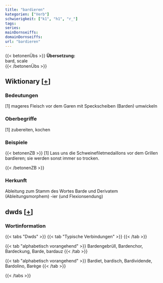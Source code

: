 ```yaml
---
title: "bardieren"
kategorien: ["Verb"]
schwierigkeit: ["k1", "h1", "r_"]
tags:
series:
mainDornseiffs:
domainDornseiffs:
url: "bardieren"
---
```


{{< betonenÜbs >}}
**Übersetzung:**  
bard, scale  
{{< /betonenÜbs >}}

## Wiktionary [[+](https://de.wiktionary.org/wiki/bardieren)]

### Bedeutungen
[1] mageres Fleisch vor dem Garen mit Speckscheiben (Barden) umwickeln  

### Oberbegriffe
[1] zubereiten, kochen  

### Beispiele
{{< betonenZB >}}
[1] Lass uns die Schweinefiletmedaillons vor dem Grillen bardieren; sie werden sonst immer so trocken.  

{{< /betonenZB >}}
### Herkunft
Ableitung zum Stamm des Wortes Barde und Derivatem (Ableitungsmorphem) -ier (und Flexionsendung)  



## dwds [[+](https://www.dwds.de/wb/bardieren)]

### Wortinformation
{{< tabs "Dwds" >}}
{{< tab "Typische Verbindungen" >}}
{{< /tab >}}

{{< tab "alphabetisch vorangehend" >}}
Bardengebrüll, Bardenchor, Bardeckung, Barde, bardauz
{{< /tab >}}

{{< tab "alphabetisch vorangehend" >}}
Bardiet, bardisch, Bardividende, Bardolino, Barège
{{< /tab >}}

{{< /tabs >}}

